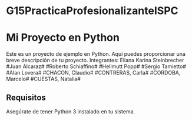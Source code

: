 # G15PracticaProfesionalizanteISPC
# Mi Proyecto en Python

Este es un proyecto de ejemplo en Python. Aquí puedes proporcionar una breve descripción de tu proyecto.
Integrantes:
Eliana Karina Steinbrecher
#Juan Alcaraz#
#Roberto Schiaffino#
#Hellmutt Popp#
#Sergio Tamietto#
#Alan Lovera#
#CHACON, Claudio#
#CONTRERAS, Carla#
#CORDOBA, Marcelo#
#CUESTAS, Natalia#

## Requisitos

Asegúrate de tener Python 3 instalado en tu sistema.


